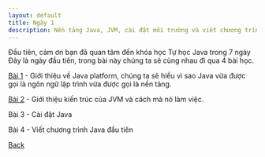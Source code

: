 ```yaml
---
layout: default
title: Ngày 1
description: Nền tảng Java, JVM, cài đặt môi trường và viết chương trình Java đầu tiên
---
```


Đầu tiên, cảm ơn bạn đã quan tâm đến khóa học Tự học Java trong 7 ngày
Đây là ngày đầu tiên, trong bài này chúng ta sẽ cùng nhau đi qua 4 bài học.

[Bài 1](../java/java-platform.md) - Giới thiệu về Java platform, chúng ta sẽ hiểu vì sao Java vừa được gọi là ngôn ngữ lập trình vừa được gọi là nền tảng.

[Bài 2](../java/java-virtual-machine-jvm.md) - Giới thiệu kiến trúc của JVM và cách mà nó làm việc.

Bài 3 - Cài đặt Java 

Bài 4 - Viết chương trình Java đầu tiên

[Back](./)